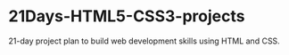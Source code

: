 # 21Days-HTML5-CSS3-projects
21-day project plan to build web development skills using HTML and CSS.
